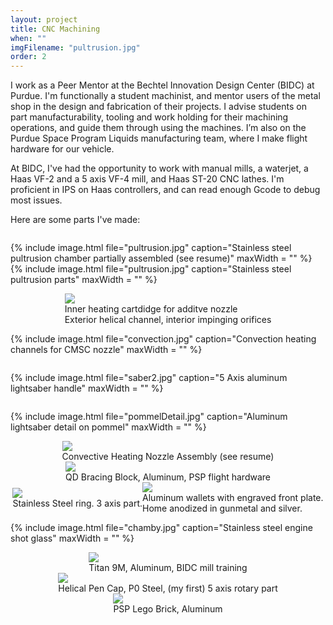 ```yaml
---
layout: project
title: CNC Machining
when: ""
imgFilename: "pultrusion.jpg"
order: 2
---
```


I work as a Peer Mentor at the Bechtel Innovation Design Center (BIDC) at Purdue. I'm functionally a student machinist, and mentor users of the metal shop in the design and fabrication of their projects. I advise students on part manufacturability, tooling and work holding for their machining operations, and guide them through using the machines. I’m also on the Purdue Space Program Liquids manufacturing team, where I make flight hardware for our vehicle.

At BIDC, I've had the opportunity to work with manual mills, a waterjet, a Haas VF-2 and a 5 axis VF-4 mill, and Haas ST-20 CNC lathes. I'm proficient in IPS on Haas controllers, and can read enough Gcode to debug most issues.

Here are some parts I've made:

<div style="display:flex; justify-content:center; align-items:center; flex-wrap:wrap;">

{% include image.html file="pultrusion.jpg" caption="Stainless steel pultrusion chamber partially assembled (see resume)" maxWidth = "" %}
{% include image.html file="pultrusion.jpg" caption="Stainless steel pultrusion parts" maxWidth = "" %}

<div class="imgCptnBox">
<img src="{{ "assets/images/convection.jpg" | relative_url }}" class="articleImg">
<figcaption class="articleCaption">Inner heating cartdidge for additve nozzle<br>Exterior helical channel, interior impinging orifices</figcaption>
</div>

{% include image.html file="convection.jpg" caption="Convection heating channels for CMSC nozzle" maxWidth = "" %}

{% include image.html file="saber2.jpg" caption="5 Axis aluminum lightsaber handle" maxWidth = "" %}

{% include image.html file="pommelDetail.jpg" caption="Aluminum lightsaber detail on pommel" maxWidth = "" %}

<div class="imgCptnBox">
<img src="{{ "assets/images/nozzle_assy.jpg" | relative_url }}" class="articleImg">
<figcaption class="articleCaption">Convective Heating Nozzle Assembly (see resume)</figcaption>
</div>

<div class="imgCptnBox">
<img src="{{ "assets/images/cncMain.jpg" | relative_url }}" class="articleImg">
<figcaption class="articleCaption">QD Bracing Block, Aluminum, PSP flight hardware</figcaption>
</div>

<div class="imgCptnBox">
<img src="{{ "assets/images/ring2.jpg" | relative_url }}" class="articleImg">
<figcaption class="articleCaption">Stainless Steel ring.  3 axis part.</figcaption>
</div>

<div class="imgCptnBox">
<img src="{{ "assets/images/wallets.jpg" | relative_url }}" class="articleImg">
<figcaption class="articleCaption">Aluminum wallets with engraved front plate.<br>Home anodized in gunmetal and silver.</figcaption>
</div>

{% include image.html file="chamby.jpg" caption="Stainless steel engine shot glass" maxWidth = "" %}

<div class="imgCptnBox">
<img src="{{ "assets/images/cncMain2.JPG" | relative_url }}" class="articleImg">
<figcaption class="articleCaption">Titan 9M, Aluminum, BIDC mill training</figcaption>
</div>

<div class="imgCptnBox">
<img src="{{ "assets/images/cnc3.JPG" | relative_url }}" class="articleImg">
<figcaption class="articleCaption">Helical Pen Cap, P0 Steel, (my first) 5 axis rotary part</figcaption>
</div>

<div class="imgCptnBox">
<img src="{{ "assets/images/lego.png" | relative_url }}" class="articleImg">
<figcaption class="articleCaption">PSP Lego Brick, Aluminum</figcaption>
</div>

</div>
